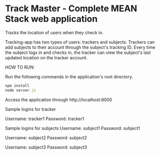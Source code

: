 # Track Master - Complete MEAN Stack web application
Tracks the location of users when they check in.

Tracking-app has two types of users: trackers and subjects.
Trackers can add subjects to their account through the subject's tracking ID.
Every time the subject logs in and checks in, the tracker can view the subject's last 
updated location on the tracker account. 


HOW TO RUN:

Run the following commands in the application's root directory.
```javascript
npm install
node server.js
```

Access the application through http://localhost:8000

Sample logins for tracker

Username: tracker1
Password: tracker1

Sample logins for subjects
Username: subject1
Password: subject1

Username: subject2
Password: subject2

Username: subject3
Password: subject3

